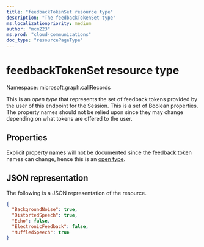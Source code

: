 ```yaml
---
title: "feedbackTokenSet resource type"
description: "The feedbackTokenSet type"
ms.localizationpriority: medium
author: "mcm223"
ms.prod: "cloud-communications"
doc_type: "resourcePageType"
---
```


# feedbackTokenSet resource type

Namespace: microsoft.graph.callRecords

This is an _open type_ that represents the set of feedback tokens provided by the user of this endpoint for the Session. This is a set of Boolean properties. The property names should not be relied upon since they may change depending on what tokens are offered to the user.

## Properties

Explicit property names will not be documented since the feedback token names can change, hence this is an [open type](/aspnet/web-api/overview/odata-support-in-aspnet-web-api/odata-v4/use-open-types-in-odata-v4).

## JSON representation

The following is a JSON representation of the resource.

<!-- {
  "blockType": "resource",
  "optionalProperties": [

  ],
  "@odata.type": "microsoft.graph.callRecords.feedbackTokenSet",
  "baseType": null
}-->

```json
{
  "BackgroundNoise": true,
  "DistortedSpeech": true,
  "Echo": false,
  "ElectronicFeedback": false,
  "MuffledSpeech": true
}
```

<!-- uuid: 16cd6b66-4b1a-43a1-adaf-3a886856ed98
2019-02-04 14:57:30 UTC -->
<!-- {
  "type": "#page.annotation",
  "description": "feedbackTokenSet resource",
  "keywords": "",
  "section": "documentation",
  "tocPath": ""
}-->
